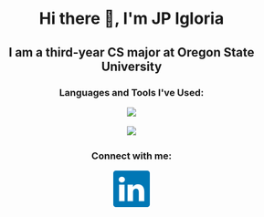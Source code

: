 <h1 align=center>Hi there 👋, I'm JP Igloria</h1>

<h2 align=center>I am a third-year CS major at Oregon State University</h2>

<h3 align=center>Languages and Tools I've Used:</h3>
<p align="center">
  <a>
    <img src="https://skillicons.dev/icons?i=html,css,js,c,cpp,py" />
  </a>
</p>
<p align=center>
  <a><img src="https://skillicons.dev/icons?i=git,mongodb,react,nodejs,figma,powershell"> </a>


<h3 align=center>Connect with me:</h3>

<p align=center>
  <a href="https://www.linkedin.com/in/jp-igloria/">
    <img src="https://github.com/CLorant/readme-social-icons/raw/main/large/filled/linkedin.svg">
  </a>
</p>

<!--
**igloriaj/igloriaj** is a ✨ _special_ ✨ repository because its `README.md` (this file) appears on your GitHub profile.

Here are some ideas to get you started:

- 🔭 I’m currently working on ...
- 🌱 I’m currently learning ...
- 👯 I’m looking to collaborate on ...
- 🤔 I’m looking for help with ...
- 💬 Ask me about ...
- 📫 How to reach me: ...
- 😄 Pronouns: ...
- ⚡ Fun fact: ...
-->
